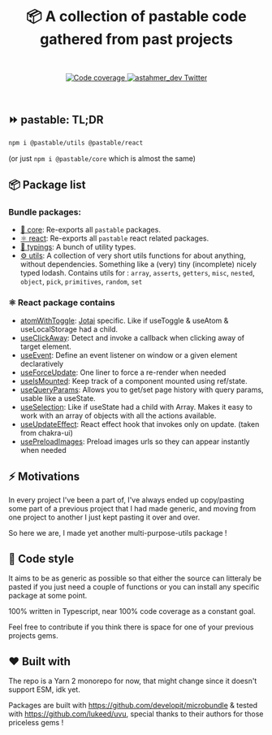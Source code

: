 <h1 align="center">
  📦 A collection of pastable code gathered from past projects
</h1>

<br />

<p align="center">
  <a href="https://codecov.io/gh/astahmer/entity-routes">
    <img
      alt="Code coverage"
      src="https://codecov.io/gh/astahmer/entity-routes/branch/main/graph/badge.svg?token=N0YDUEVIWJ"
    />
  </a>
  <a href="https://twitter.com/astahmer_dev">
    <img
      alt="astahmer_dev Twitter"
      src="https://img.shields.io/twitter/follow/astahmer_dev?label=%40astahmer_dev&style=social"
    />
  </a>
</p>
<br />

## ⏩ pastable: TL;DR

```sh
npm i @pastable/utils @pastable/react
```

(or just `npm i @pastable/core` which is almost the same)

## 📦 Package list

### Bundle packages:

-   [🧰 core](./packages/core/README.md): Re-exports all `pastable` packages.
-   [⚛️ react](./packages/react/README.md): Re-exports all `pastable` react related packages.
-   [📜 typings](./packages/typings/README.md): A bunch of utility types.
-   [⚙️ utils](./packages/utils/README.md): A collection of very short utils functions for about anything, without dependencies. Something like a (very) tiny (incomplete) nicely typed lodash. Contains utils for : `array`, `asserts`, `getters`, `misc`, `nested`, `object`, `pick`, `primitives`, `random`, `set`

### ⚛️ React package contains

-   [atomWithToggle](./docs/atomWithToggle.md): [Jotai](https://github.com/pmndrs/jotai) specific. Like if useToggle & useAtom & useLocalStorage had a child.
-   [useClickAway](./docs/useClickAway.md): Detect and invoke a callback when clicking away of target element.
-   [useEvent](./docs/useEvent.md): Define an event listener on window or a given element declaratively
-   [useForceUpdate](./docs/useForceUpdate.md): One liner to force a re-render when needed
-   [useIsMounted](./docs/useIsMounted.md): Keep track of a component mounted using ref/state.
-   [useQueryParams](./docs/useQueryParams.md): Allows you to get/set page history with query params, usable like a useState.
-   [useSelection](./docs/useSelection.md): Like if useState had a child with Array. Makes it easy to work with an array of objects with all the actions available.
-   [useUpdateEffect](./docs/useUpdateEffect.md): React effect hook that invokes only on update. (taken from chakra-ui)
-   [usePreloadImages](./docs/usePreloadImages.md): Preload images urls so they can appear instantly when needed

## ⚡ Motivations

In every project I've been a part of, I've always ended up copy/pasting some part of a previous project that I had made generic, and moving from one project to another I just kept pasting it over and over.

So here we are, I made yet another multi-purpose-utils package !

## 🎨 Code style

It aims to be as generic as possible so that either the source can litteraly be pasted if you just need a couple of functions or you can install any specific package at some point.

100% written in Typescript, near 100% code coverage as a constant goal.

Feel free to contribute if you think there is space for one of your previous projects gems.

## ❤️ Built with

The repo is a Yarn 2 monorepo for now, that might change since it doesn't support ESM, idk yet.

Packages are built with https://github.com/developit/microbundle & tested with https://github.com/lukeed/uvu, special thanks to their authors for those priceless gems !
